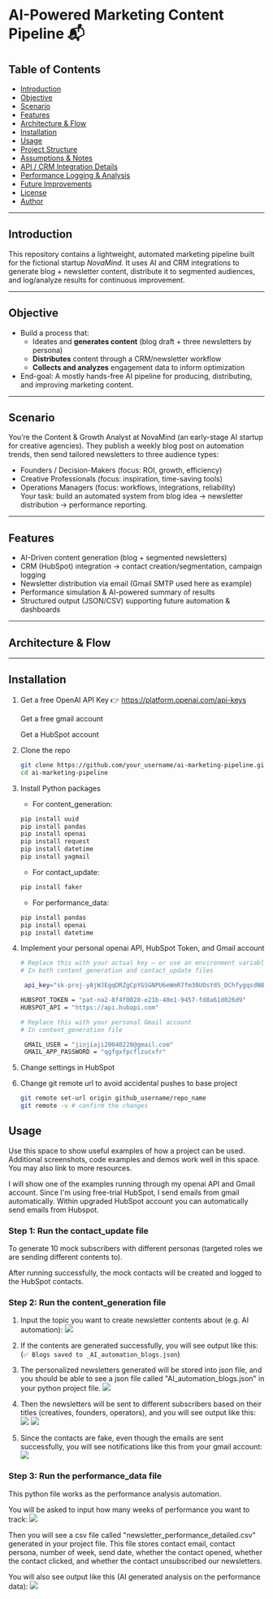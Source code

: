 # AI-Powered Marketing Content Pipeline 📬

## Table of Contents
- [Introduction](#introduction)  
- [Objective](#objective)  
- [Scenario](#scenario)  
- [Features](#features)  
- [Architecture & Flow](#architecture--flow)  
- [Installation](#installation)  
- [Usage](#usage)  
- [Project Structure](#project-structure)  
- [Assumptions & Notes](#assumptions--notes)  
- [API / CRM Integration Details](#api--crm-integration-details)  
- [Performance Logging & Analysis](#performance-logging--analysis)  
- [Future Improvements](#future-improvements)  
- [License](#license)  
- [Author](#author)  

---

## Introduction  
This repository contains a lightweight, automated marketing pipeline built for the fictional startup *NovaMind*. It uses AI and CRM integrations to generate blog + newsletter content, distribute it to segmented audiences, and log/analyze results for continuous improvement.

---

## Objective  
- Build a process that:  
  - Ideates and **generates content** (blog draft + three newsletters by persona)  
  - **Distributes** content through a CRM/newsletter workflow  
  - **Collects and analyzes** engagement data to inform optimization  
- End-goal: A mostly hands-free AI pipeline for producing, distributing, and improving marketing content.

---

## Scenario  
You’re the Content & Growth Analyst at NovaMind (an early-stage AI startup for creative agencies). They publish a weekly blog post on automation trends, then send tailored newsletters to three audience types:  
- Founders / Decision-Makers (focus: ROI, growth, efficiency)  
- Creative Professionals (focus: inspiration, time-saving tools)  
- Operations Managers (focus: workflows, integrations, reliability)  
Your task: build an automated system from blog idea → newsletter distribution → performance reporting.

---

## Features  
- AI-Driven content generation (blog + segmented newsletters)  
- CRM (HubSpot) integration → contact creation/segmentation, campaign logging  
- Newsletter distribution via email (Gmail SMTP used here as example)  
- Performance simulation & AI-powered summary of results  
- Structured output (JSON/CSV) supporting future automation & dashboards  

---

## Architecture & Flow  

---

## Installation  
1. Get a free OpenAI API Key
👉 https://platform.openai.com/api-keys

   Get a free gmail account

   Get a HubSpot account

3. Clone the repo
   ```sh
   git clone https://github.com/your_username/ai-marketing-pipeline.git
   cd ai-marketing-pipeline

4. Install Python packages
   - For content_generation:
   ```sh
   pip install uuid
   pip install pandas
   pip install openai
   pip install request
   pip install datetime
   pip install yagmail
   ```
   - For contact_update:
   ```sh
   pip install faker
   ```
   - For performance_data:
   ```sh
   pip install pandas
   pip install openai
   pip install datetime
   
   ```
5. Implement your personal openai API, HubSpot Token, and Gmail account
   ```sh
   # Replace this with your actual key — or use an environment variable
   # In both content_generation and contact_update files

    api_key="sk-proj-yAjWJEgqDRZgCpYGSGNPU6eWmR7fm30UOsYdS_DChfygqsdN8QlriYoEMQ43x39MOI-  2L5Rql5T3BlbkFJUj4Cq_6rFZQYCoICZmPRYomnIW29EYcZzVWfILMDb_v5yGmTaJeciBrubN9MpaBWqnvpzoA2MA"

   HUBSPOT_TOKEN = "pat-na2-8f4f0028-e21b-40e1-9457-fd8a61d026d9"
   HUBSPOT_API = "https://api.hubapi.com"
   ```
   
   ```sh
   # Replace this with your personal Gmail account
   # In content_generation file

    GMAIL_USER = "jinjiaji20040228@gmail.com"
    GMAIL_APP_PASSWORD = "qgfgxfpcflzucxfr"
   ```
  
6. Change settings in HubSpot
7. Change git remote url to avoid accidental pushes to base project
   ```sh
   git remote set-url origin github_username/repo_name
   git remote -v # confirm the changes
   ```
## Usage

Use this space to show useful examples of how a project can be used. Additional screenshots, code examples and demos work well in this space. You may also link to more resources.

I will show one of the examples running through my openai API and Gmail account.
Since I'm using free-trial HubSpot, I send emails from gmail automatically. Within upgraded HubSpot account you can automatically send emails from Hubspot.

### Step 1: Run the contact_update file

To generate 10 mock subscribers with different personas (targeted roles we are sending different contents to).

After running successfully, the mock contacts will be created and logged to the HubSpot contacts.

### Step 2: Run the content_generation file

1. Input the topic you want to create newsletter contents about (e.g. AI automation):
   <img src="topic_input.png">
   
2. If the contents are generated successfully, you will see output like this:
   (`✅ Blogs saved to _AI_automation_blogs.json`)
   
4. The personalized newsletters generated will be stored into json file, and you should be able to see a json file called "AI_automation_blogs.json" in your python project file.
   <img src="json_generated.png">
   
5. Then the newsletters will be sent to different subscribers based on their titles (creatives, founders, operators), and you will see output like this:
   <img src="contact_retrive.png">
   <img src="email_sent.png">
   
6. Since the contacts are fake, even though the emails are sent successfully, you will see notifications like this from your gmail account:
   <img src="gmail.png">
   

### Step 3: Run the performance_data file

This python file works as the performance analysis automation.

You will be asked to input how many weeks of performance you want to track:
<img src="time_input.png">

Then you will see a csv file called "newsletter_performance_detailed.csv" generated in your project file. This file stores contact email, contact persona, number of week, send date, whether the contact opened, whether the contact clicked, and whether the contact unsubscribed our newsletters.

You will also see output like this (AI generated analysis on the performance data):
<img src="performance_analysis.png">


